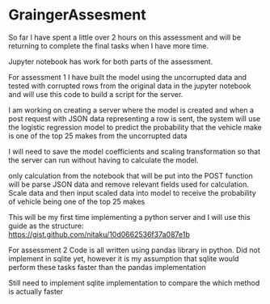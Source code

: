 # GraingerAssesment

So far I have spent a little over 2 hours on this assessment and will be returning to complete the final tasks when I have more time.

Jupyter notebook has work for both parts of the assessment. 

For assessment 1 I have built the model using the uncorrupted data and tested with corrupted rows from the original data in the jupyter notebook and will use this code to build a script for the server.

I am working on creating a server where the model is created and when a post request with JSON data representing a row is sent, the system will use the logistic regression model to predict the probability that the vehicle make is one of the top 25 makes from the uncorrupted data

I will need to save the model coefficients and scaling transformation so that the server can run without having to calculate the model.

only calculation from the notebook that will be put into the POST function will be parse JSON data and remove relevant fields used for calculation. Scale data and then input scaled data into model to receive the probability of vehicle being one of the top 25 makes

This will be my first time implementing a python server and I will use this guide as the structure:
https://gist.github.com/nitaku/10d0662536f37a087e1b

For assessment 2
Code is all written using pandas library in python. Did not implement in sqlite yet, however it is my assumption that sqlite would perform these tasks faster than the pandas implementation

Still need to implement sqlite implementation to compare the which method is actually faster
